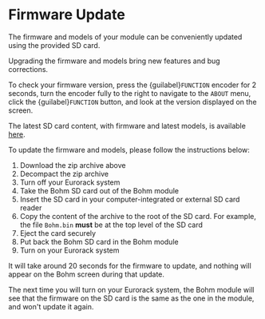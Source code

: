 # Firmware Update

The firmware and models of your module can be conveniently updated using the provided
SD card.

Upgrading the firmware and models bring new features and bug corrections.

To check your firmware version, press the {guilabel}`FUNCTION` encoder for 2 seconds, turn the encoder fully to the right to navigate to the `ABOUT` menu, click the {guilabel}`FUNCTION` button, and look at the version displayed on the screen.

The latest SD card content, with firmware and latest models, is available
[here](https://s3.amazonaws.com/static.ohmforce.com/firmwares/bohm-eurorack-979de584ebaa4dc123bada238fb1716765bf81a9.zip).

To update the firmware and models, please follow the instructions below:

1. Download the zip archive above
2. Decompact the zip archive
3. Turn off your Eurorack system
4. Take the Bohm SD card out of the Bohm module
5. Insert the SD card in your computer-integrated or external SD card reader
6. Copy the content of the archive to the root of the SD card.
   For example, the file `Bohm.bin` **must** be at the top level of the SD card
7. Eject the card securely
8. Put back the Bohm SD card in the Bohm module
9. Turn on your Eurorack system

It will take around 20 seconds for the firmware to update, and nothing will
appear on the Bohm screen during that update.

The next time you will turn on your Eurorack system, the Bohm module will see
that the firmware on the SD card is the same as the one in the module,
and won't update it again.
